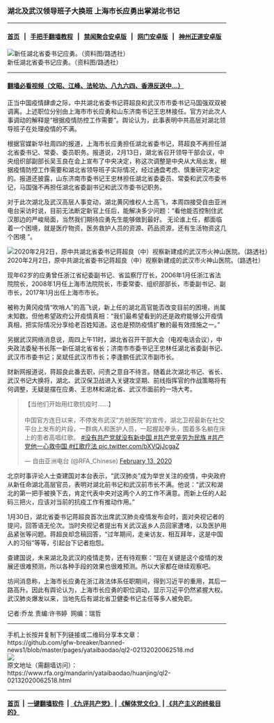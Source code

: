 ### 湖北及武汉领导班子大换班 上海市长应勇出掌湖北书记
------------------------

#### [首页](https://github.com/gfw-breaker/banned-news1/blob/master/README.md) &nbsp;&nbsp;|&nbsp;&nbsp; [手把手翻墙教程](https://github.com/gfw-breaker/guides/wiki) &nbsp;&nbsp;|&nbsp;&nbsp; [禁闻聚合安卓版](https://github.com/gfw-breaker/bn-android) &nbsp;&nbsp;|&nbsp;&nbsp; [网门安卓版](https://github.com/oGate2/oGate) &nbsp;&nbsp;|&nbsp;&nbsp; [神州正道安卓版](https://github.com/SzzdOgate/update) 



<div id="headerimg">
 <img alt="新任湖北省委书记应勇。（资料图/路透社）" src="https://www.rfa.org/mandarin/yataibaodao/huanjing/ql2-02132020062518.html/2017-03-06T120000Z_1020382678_RC1D1C7977F0_RTRMADP_3_CHINA-PARLIAMENT.JPG/@@images/ad3843c1-89a2-4316-a6a3-a9f37d9ffb19.jpeg" title="新任湖北省委书记应勇。（资料图/路透社）"/>
 <div id="headerimgcontents">
  <div id="headerimgcaption">
   <span>
    新任湖北省委书记应勇。（资料图/路透社）
   </span>
   <!-- zoomattribute -->
  </div>
  <!-- headerimgcaption -->
 </div>
 <!-- headerimagecontents -->
</div>

<hr/>


#### [翻墙必看视频（文昭、江峰、法轮功、八九六四、香港反送中...）](https://github.com/gfw-breaker/banned-news1/blob/master/pages/link3.md)

<div id="storytext">
 <div>
  <div class="slot_header">
  </div>
 </div>
 <p>
  正当中国疫情肆虐之际，中共湖北省委书记蒋超良和武汉市市委书记马国强双双被调离。上述职位分别由上海市市长应勇和山东济南书记王忠林接任。官方对此次人事调动的解释是“根据疫情防控工作需要”。舆论认为，此事表明中共高层对湖北领导班子在处理疫情的不满。
 </p>
 <p>
  根据官媒新华社周四的报道，上海市长应勇担任湖北省委书记，蒋超良不再担任湖北省委书记、常委、委员职务。报道说，2月13日，湖北省召开领导干部会议，中央组织部副部长吴玉良在会上宣布了中央决定，称这次调整是中央从大局出发，根据疫情防控工作需要和湖北省领导班子实际情况，经过通盘考虑、慎重研究决定的。报道还披露，山东济南市委书记王忠林担任湖北省委委员、常委和武汉市委书记，马国强不再担任湖北省委副书记和武汉市委书记职务。
 </p>
 <p>
 </p>
 <p>
 </p>
 <p>
  对于此次湖北及武汉高层人事变动，湖北黄冈维权人士高飞，本周四接受自由亚洲电台采访时说，目前无法断定新官上任后，能解决多少问题：“看他能否控制住武汉那边的严峻局面，当然我们期待应勇先生能够做到最好。 无论谁上任，都面临着一个困境，就是医疗物资，医务救护人员的资源、药品资源，还有生活物资这几个困境 ”。
 </p>
 <p>
 </p>
 <p>
  <div class="image-inline captioned" style="width:1500px;">
   <div style="width:1500px;">
    <img alt="2020年2月2日，原中共湖北省委书记蒋超良（中）视察新建成的武汉市火神山医院。（路透社）" src="https://www.rfa.org/mandarin/yataibaodao/huanjing/ql2-02132020062518.html/2020-02-02T092226Z_118249962_RC29SE9IO5LH_RTRMADP_3_CHINA-HEALTH.JPG" title="2020年2月2日，原中共湖北省委书记蒋超良（中）视察新建成的武汉市火神山医院。（路透社）"/>
   </div>
   <div class="image-caption">
    <span style="width:1500px;">
     2020年2月2日，原中共湖北省委书记蒋超良（中）视察新建成的武汉市火神山医院。（路透社）
    </span>
    <span class="copyright">
    </span>
   </div>
  </div>
 </p>
 <p>
  现年62岁的应勇曾任浙江省纪委副书记、省监察厅厅长，2006年1月任浙江省法院院长，2008年1月任上海市法院院长，市委常委、组织部部长，市委副书记、副市长，2017年1月出任上海市市长。
 </p>
 <p>
  被称为黄冈疫情“吹哨人”的高飞说，新上任的湖北高官能否改变目前的困境，尚属未知数。但他希望政府公开疫情真相：“我们最希望看到的还是政府能够公开疫情真相，把实际情况分享给老百姓知道。这也是预防疫情扩散的最有效措施之一。”
 </p>
 <p>
  另据武汉网络消息说，周四上午11时，湖北省召开干部大会（电视电话会议），中央政法委秘书长陈一新任湖北省省长；济南市市委书记王忠林任湖北省委副书记、武汉市市委书记；吴斌任武汉市市长；李逢鹏任武汉市副市长。
 </p>
 <p>
  财新网报道说，蒋超良此番去职，问责之意自不待言。随着此次湖北书记、省长、武汉书记大换将，湖北、武汉保卫战进入关键攻坚期、前线指挥官的作战策略将有何调整，无疑是摆在应勇、王忠林和湖北省、武汉市面前的一场大考。
 </p>
 <p>
 </p>
 <blockquote class="twitter-tweet">
  <p dir="ltr">
   【当他们开始用红歌抗疫时……】
   <br/>
   <br/>
   中国官方连日以来，不停发布武汉“方舱医院”的宣传，湖北卫视最新在社交平台上发布的片段，一群病人和医护人员，一起握起拳头，围着多名躺在床上的患者高唱红歌。
   <a href="https://twitter.com/hashtag/%E6%B2%A1%E6%9C%89%E5%85%B1%E4%BA%A7%E5%85%9A%E5%B0%B1%E6%B2%A1%E6%9C%89%E6%96%B0%E4%B8%AD%E5%9B%BD?src=hash&amp;ref_src=twsrc%5Etfw">
    #没有共产党就没有新中国
   </a>
   <a href="https://twitter.com/hashtag/%E5%85%B1%E4%BA%A7%E5%85%9A%E8%BE%9B%E5%8A%B3%E4%B8%BA%E6%B0%91%E6%97%8F?src=hash&amp;ref_src=twsrc%5Etfw">
    #共产党辛劳为民族
   </a>
   <a href="https://twitter.com/hashtag/%E5%85%B1%E4%BA%A7%E5%85%9A%E4%BB%96%E4%B8%80%E5%BF%83%E6%95%91%E4%B8%AD%E5%9B%BD?src=hash&amp;ref_src=twsrc%5Etfw">
    #共产党他一心救中国
   </a>
   <a href="https://twitter.com/hashtag/%E7%BA%A2%E6%AD%8C%E7%96%97%E6%B3%95?src=hash&amp;ref_src=twsrc%5Etfw">
    #红歌疗法
   </a>
   <a href="https://t.co/bXVQjJcgaZ">
    pic.twitter.com/bXVQjJcgaZ
   </a>
  </p>
  — 自由亚洲电台 (@RFA_Chinese)
  <a href="https://twitter.com/RFA_Chinese/status/1227866214778597377?ref_src=twsrc%5Etfw">
   February 13, 2020
  </a>
 </blockquote>
 <p>
 </p>
 <p>
  北京时事评论人士查建国对本台表示，“武汉肺炎”成为举世关注的疫情，中央政府从新任命湖北高层官员，表明对湖北前书记和武汉前市长不满。他说：“武汉和湖北的第一把手被换下去，肯定代表中央对这两个人的工作不满意。而新上任的人起码三把火，应该对当前的抗疫工作有推动作用。”
 </p>
 <p>
  1月30日，湖北省委书记蒋超良首次出席武汉肺炎疫情发布会时，面对央视记者的提问，回答语无伦次。当时央视记者提出有关武汉返乡人员回家遭堵，以及医护用品紧张等问题。蒋超良却念稿回答，“过年期间，走亲访友、相互拜年，这是中国人的习俗”等等，引起台下记者抱怨。
 </p>
 <p>
  查建国说，未来湖北及武汉的疫情走势，还有待观察：“现在关键是这个疫情的发展还很难预测，所以各种手段的效果也很难预测。所以大家都在继续观察吧。
 </p>
 <p>
  坊间消息称，上海市长应勇在浙江政法体系任职期间，得到习近平的重用，其后一路高升。因此有舆论认为，上海市长应勇的职位调动，显示习近平仍然紧握大权。武汉肺炎爆发以来，当地先后有湖北省卫健委书记主任等多人被免职。
 </p>
 <p>
 </p>
 <p>
  记者:乔龙 责编:许书婷  网编：瑞哲
 </p>
</div>

<hr/>
手机上长按并复制下列链接或二维码分享本文章：<br/>
https://github.com/gfw-breaker/banned-news1/blob/master/pages/yataibaodao/ql2-02132020062518.md <br/>
<a href='https://github.com/gfw-breaker/banned-news1/blob/master/pages/yataibaodao/ql2-02132020062518.md'><img src='https://github.com/gfw-breaker/banned-news1/blob/master/pages/yataibaodao/ql2-02132020062518.md.png'/></a> <br/>
原文地址（需翻墙访问）：https://www.rfa.org/mandarin/yataibaodao/huanjing/ql2-02132020062518.html


------------------------
#### [首页](https://github.com/gfw-breaker/banned-news1/blob/master/README.md) &nbsp;|&nbsp; [一键翻墙软件](https://github.com/gfw-breaker/nogfw/blob/master/README.md) &nbsp;| [《九评共产党》](https://github.com/gfw-breaker/9ping.md/blob/master/README.md#九评之一评共产党是什么) | [《解体党文化》](https://github.com/gfw-breaker/jtdwh.md/blob/master/README.md) | [《共产主义的终极目的》](https://github.com/gfw-breaker/gczydzjmd.md/blob/master/README.md)


<img src='http://gfw-breaker.win/banned-news/pages/yataibaodao/ql2-02132020062518.md' width='0px' height='0px'/>